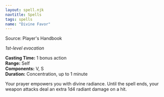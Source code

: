 ```yaml
---
layout: spell.njk
navtitle: Spells
tags: spells
name: "Divine Favor"
---
```

Source: Player's Handbook

_1st-level evocation_

**Casting Time:** 1 bonus action  
**Range:** Self  
**Components:** V, S  
**Duration:** Concentration, up to 1 minute

Your prayer empowers you with divine radiance. Until the spell ends, your weapon attacks deal an extra 1d4 radiant damage on a hit.